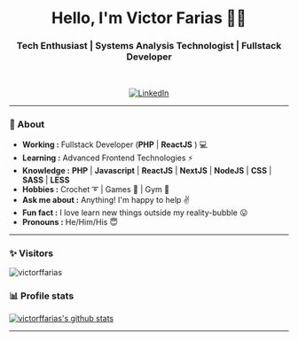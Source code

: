 <h1 align="center"> Hello, I'm Victor Farias 👨‍💻 </h1>

<h3 align="center">  Tech Enthusiast | Systems Analysis Technologist | Fullstack Developer </h3> <br>

<p align="center"> 
<a href="https://www.linkedin.com/in/victor-farias-671b13123/"><img alt="LinkedIn" src="https://img.shields.io/badge/-Victor_Farias-blue?style=flat-square&logo=Linkedin&logoColor=white&link=https://www.linkedin.com/in/victor-farias-671b13123/"></a>
</p>

---------------------------------------------------------------------------------------------------------------------------------------------------------------------------------
### 🤔 About
-  **Working :**  Fullstack Developer (**PHP** | **ReactJS** ) :computer: 
-  **Learning :** Advanced Frontend Technologies :zap:	
-  **Knowledge :** **PHP** | **Javascript** | **ReactJS** | **NextJS** | **NodeJS** | **CSS** | **SASS** | **LESS**
-  **Hobbies :** Crochet :curly_loop: | Games :space_invader: | Gym :muscle:
-  **Ask me about :** Anything! I'm happy to help :v:
-  **Fun fact :** I love learn new things outside my reality-bubble :stuck_out_tongue:
-  **Pronouns :** He/Him/His :innocent:

---------------------------------------------------------------------------------------------------------------------------------------------------------------------------------
### ✨ Visitors 

<p align="left"> <img src="https://komarev.com/ghpvc/?username=victorffarias" alt="victorffarias" /> </p>

### 📊 Profile stats

[![victorffarias's github stats](https://github-readme-stats.vercel.app/api?username=victorffarias&show_icons=true&title_color=fff&icon_color=79ff97&text_color=9f9f9f&bg_color=151515)](https://github.com/SulthanNK/github-readme-stats)

-------------------------------------------------------------------------------------------------------------------------------------------------------------------------------
